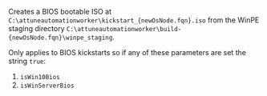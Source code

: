 Creates a BIOS bootable ISO at `C:\attuneautomationworker\kickstart_{newOsNode.fqn}.iso` from the WinPE staging directory `C:\attuneautomationworker\build-{newOsNode.fqn}\winpe_staging`. 

Only applies to BIOS kickstarts so if any of these parameters are set the string `true`:

1. `isWin10Bios`
2. `isWinServerBios`